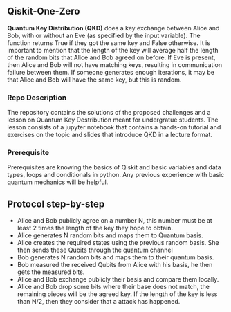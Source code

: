 ## Qiskit-One-Zero

**Quantum Key Distribution (QKD)** does a key exchange between Alice and Bob, with or without an Eve (as specified by the input variable). The function returns True if they got the same key and False otherwise.  It is important to mention that the length of the key will average half the length of the random bits that Alice and Bob agreed on before. If Eve is present, then Alice and Bob will not have matching keys, resulting in communication failure between them. If someone generates enough iterations, it may be that Alice and Bob will have the same key, but this is random. 


### Repo Description 

The repository contains the solutions of the proposed challenges and a lesson on Quantum Key Destribution meant for undergratue students. The lesson consists of a jupyter notebook that contains a hands-on tutorial and exercises on the topic and slides that introduce QKD in a lecture format. 

### Prerequisite

Prerequisites are knowing the basics of Qiskit and basic variables and data types, loops and conditionals in python. Any previous experience with basic quantum mechanics will be helpful.

## Protocol step-by-step

- Alice and Bob publicly agree on a number N, this number must be at least 2 times the length of the key they hope to obtain. 
- Alice generates N random bits and maps them to Quantum basis.
- Alice creates the required states using the previous random basis. She then sends these Qubits through the quantum channel
- Bob generates N random bits and maps them to their quantum basis.
- Bob measured the received Qubits from Alice with his basis, he then gets the measured bits.
- Alice and Bob exchange publicly their basis and compare them locally.
- Alice and Bob drop some bits where their base does not match, the remaining pieces will be the agreed key. If the length of the key is less than N/2, then they consider that a attack has happened.
